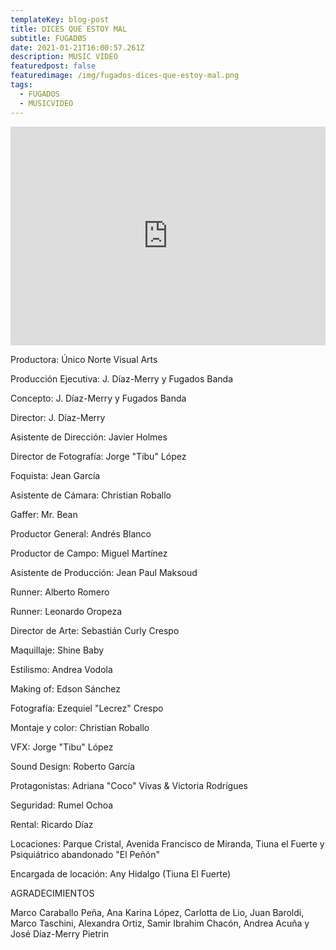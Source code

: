 ```yaml
---
templateKey: blog-post
title: DICES QUE ESTOY MAL
subtitle: FUGADØS
date: 2021-01-21T16:00:57.261Z
description: MUSIC VIDEO
featuredpost: false
featuredimage: /img/fugados-dices-que-estoy-mal.png
tags:
  - FUGADOS
  - MUSICVIDEO
---
```

<iframe width="100%" height="350px" src="https://www.youtube.com/embed/YxWpRo0Zu9s" title="YouTube video player" frameborder="0" allow="accelerometer; autoplay; clipboard-write; encrypted-media; gyroscope; picture-in-picture" allowfullscreen></iframe>



<!--StartFragment-->

Productora: Único Norte Visual Arts 

Producción Ejecutiva: J. Díaz-Merry y Fugados Banda 

Concepto: J. Díaz-Merry y Fugados Banda 

Director: J. Díaz-Merry 

Asistente de Dirección: Javier Holmes 

Director de Fotografía: Jorge "Tibu" López 

Foquista: Jean García 

Asistente de Cámara: Christian Roballo 

Gaffer: Mr. Bean 

Productor General: Andrés Blanco 

Productor de Campo: Miguel Martínez 

Asistente de Producción: Jean Paul Maksoud 

Runner: Alberto Romero 

Runner: Leonardo Oropeza 

Director de Arte: Sebastián Curly Crespo 

Maquillaje: Shine Baby 

Estilismo: Andrea Vodola 

Making of: Edson Sánchez 

Fotografía: Ezequiel "Lecrez" Crespo 

Montaje y color: Christian Roballo 

VFX: Jorge "Tibu" López 

Sound Design: Roberto García 

Protagonistas: Adriana "Coco" Vivas & Victoria Rodrígues 

Seguridad: Rumel Ochoa 

Rental: Ricardo Díaz 

Locaciones: Parque Cristal, Avenida Francisco de Miranda, Tiuna el Fuerte y Psiquiátrico abandonado "El Peñón" 

Encargada de locación: Any Hidalgo (Tiuna El Fuerte) 

AGRADECIMIENTOS 

Marco Caraballo Peña, Ana Karina López, Carlotta de Lio, Juan Baroldi, Marco Taschini, Alexandra Ortiz, Samir Ibrahim Chacón, Andrea Acuña y José Díaz-Merry Pietrin

<!--EndFragment-->